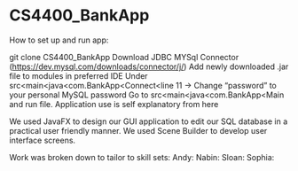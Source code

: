 # CS4400_BankApp
How to set up and run app:
	
  git clone CS4400_BankApp
  Download JDBC MYSql Connector (https://dev.mysql.com/downloads/connector/j/)
  Add newly downloaded .jar file to modules in preferred IDE 
  Under src<main<java<com.BankApp<Connect<line 11 -> Change “password” to your personal MySQL password
  Go to  src<main<java<com.BankApp<Main and run file. Application use is self explanatory from here

                                        
We used JavaFX to design our GUI application to edit our SQL database in a practical user friendly manner. 
We used Scene Builder to develop user interface screens.

                                        

Work was broken down to tailor to skill sets:
  Andy: 
  Nabin: 
  Sloan: 
  Sophia: 


